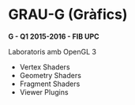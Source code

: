 # GRAU-G (Gràfics)

**G - Q1 2015-2016 - FIB UPC**

Laboratoris amb OpenGL 3

* Vertex Shaders
* Geometry Shaders
* Fragment Shaders
* Viewer Plugins

